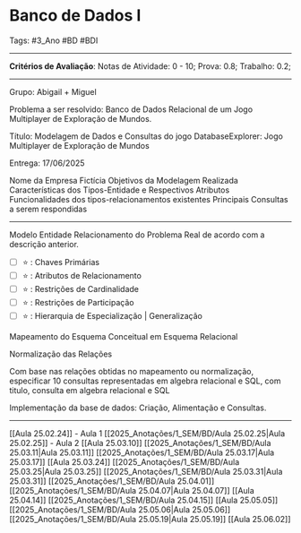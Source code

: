 # Banco de Dados I

Tags:  #3_Ano #BD #BDI

---

**Critérios de Avaliação**:
Notas de Atividade: 0 - 10;
Prova: 0.8;
Trabalho: 0.2;

---

Grupo: Abigail + Miguel

Problema a ser resolvido: Banco de Dados Relacional de um Jogo Multiplayer de Exploração de Mundos.

Título: Modelagem de Dados e Consultas do jogo DatabaseExplorer: Jogo Multiplayer de Exploração de Mundos

Entrega: 17/06/2025

Nome da Empresa Fictícia
Objetivos da Modelagem Realizada
Características dos Tipos-Entidade e Respectivos Atributos
Funcionalidades dos tipos-relacionamentos existentes
Principais Consultas a serem respondidas

---

Modelo Entidade Relacionamento do Problema Real de acordo com a descrição anterior.
- [ ] ⭐ : Chaves Primárias
- [ ] ⭐ : Atributos de Relacionamento
- [ ] ⭐ : Restrições de Cardinalidade
- [ ] ⭐ : Restrições de Participação
- [ ] ⭐ : Hierarquia de Especialização | Generalização

Mapeamento do Esquema Conceitual em Esquema Relacional

Normalização das Relações

Com base nas relações obtidas no mapeamento ou normalização, especificar 10 consultas representadas em algebra relacional e SQL, com titulo, consulta em algebra relacional e SQL

Implementação da base de dados: Criação, Alimentação e Consultas.

****
[[Aula 25.02.24]] - Aula 1
[[2025_Anotações/1_SEM/BD/Aula 25.02.25|Aula 25.02.25]] - Aula 2
[[Aula 25.03.10]]
[[2025_Anotações/1_SEM/BD/Aula 25.03.11|Aula 25.03.11]] 
[[2025_Anotações/1_SEM/BD/Aula 25.03.17|Aula 25.03.17]]
[[Aula 25.03.24]]
[[2025_Anotações/1_SEM/BD/Aula 25.03.25|Aula 25.03.25]]
[[2025_Anotações/1_SEM/BD/Aula 25.03.31|Aula 25.03.31]]
[[2025_Anotações/1_SEM/BD/Aula 25.04.01]]
[[2025_Anotações/1_SEM/BD/Aula 25.04.07|Aula 25.04.07]]
[[Aula 25.04.14]]
[[2025_Anotações/1_SEM/BD/Aula 25.04.15]]
[[Aula 25.05.05]]
[[2025_Anotações/1_SEM/BD/Aula 25.05.06|Aula 25.05.06]]
[[2025_Anotações/1_SEM/BD/Aula 25.05.19|Aula 25.05.19]]
[[Aula 25.06.02]]
